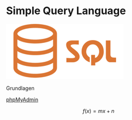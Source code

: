 # Simple Query Language

![sql-logo](/docs/img/Sql_data_base_with_logo.png)

Grundlagen

<a class="pf-v5-c-button pf-m-control pf-m-small" href="https://it.treptowkolleg.de/admin" target="_blank">phpMyAdmin</a>

$$f(x)=mx + n$$